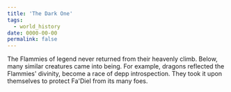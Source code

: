 ```yaml
---
title: 'The Dark One'
tags:
  - world_history
date: 0000-00-00
permalink: false
---
```

The Flammies of legend never returned from their heavenly climb. Below, many similar creatures came into being. For example, dragons reflected the Flammies' divinity, become a race of depp introspection. They took it upon themselves to protect Fa'Diel from its many foes.